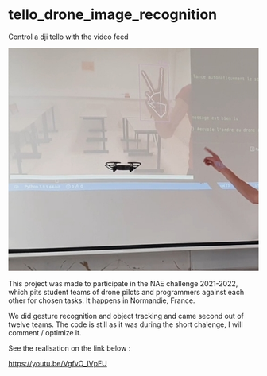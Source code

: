 # tello_drone_image_recognition

Control a dji tello with the video feed

![Alt text](images/hand.jpg)

This project was made to participate in the NAE challenge 2021-2022, which pits student teams of drone pilots and programmers against each other for chosen tasks. It happens in Normandie, France.

We did gesture recognition and object tracking and came second out of twelve teams.
The code is still as it was during the short chalenge, I will comment / optimize it.

See the realisation on the link below :

https://youtu.be/VgfvO_IVpFU
